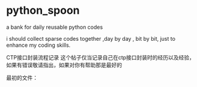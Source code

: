 # python_spoon
a bank for daily reusable python codes

i should collect sparse codes together ,day by day , bit by bit, just to enhance my coding skills.
>>>>>>

CTP接口封装流程记录
这个帖子仅当记录自己在ctp接口封装时的经历以及经验，如果有错误敬请指出，如果对你有帮助那是最好的

最初的文件：

